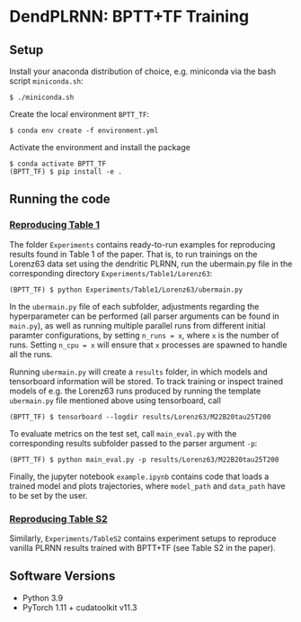 # **DendPLRNN: BPTT+TF Training**

## Setup
Install your anaconda distribution of choice, e.g. miniconda via the bash
script ```miniconda.sh```:
```
$ ./miniconda.sh
```
Create the local environment `BPTT_TF`:
```
$ conda env create -f environment.yml
```
Activate the environment and install the package
```
$ conda activate BPTT_TF
(BPTT_TF) $ pip install -e .
```

## Running the code
### <u>Reproducing Table 1</u>
The folder `Experiments` contains ready-to-run examples for reproducing results found in Table 1 of the paper. That is, to run trainings on the Lorenz63 data set using the dendritic PLRNN, run the ubermain.py file in the corresponding directory `Experiments/Table1/Lorenz63`:
```
(BPTT_TF) $ python Experiments/Table1/Lorenz63/ubermain.py
```
In the `ubermain.py` file of each subfolder, adjustments regarding the hyperparameter can be performed (all parser arguments can be found in `main.py`), as well as running multiple parallel runs from different initial paramter configurations, by setting `n_runs = x`, where `x` is the number of runs. Setting `n_cpu = x` will ensure that `x` processes are spawned to handle all the runs.

Running `ubermain.py` will create a `results` folder, in which models and tensorboard information will be stored. To track training or inspect trained models of e.g. the Lorenz63 runs produced by running the template `ubermain.py` file mentioned above using tensorboard, call 
```
(BPTT_TF) $ tensorboard --logdir results/Lorenz63/M22B20tau25T200
```

To evaluate metrics on the test set, call `main_eval.py` with the corresponding results subfolder passed to the parser argument `-p`:
```
(BPTT_TF) $ python main_eval.py -p results/Lorenz63/M22B20tau25T200
```

Finally, the jupyter notebook `example.ipynb` contains code that loads a trained model and plots trajectories, where `model_path` and `data_path` have to be set by the user.

### <u>Reproducing Table S2</u>
Similarly, `Experiments/TableS2` contains experiment setups to reproduce vanilla PLRNN results trained with BPTT+TF (see Table S2 in the paper).



## Software Versions
* Python 3.9
* PyTorch 1.11 + cudatoolkit v11.3
